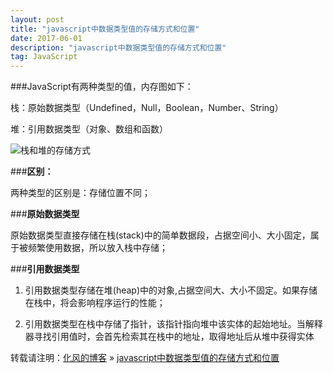 ```yaml
---
layout: post
title: "javascript中数据类型值的存储方式和位置"
date: 2017-06-01
description: "javascript中数据类型值的存储方式和位置"
tag: JavaScript
---
```


﻿###JavaScript有两种类型的值，内存图如下：

栈：原始数据类型（Undefined，Null，Boolean，Number、String）

 堆：引用数据类型（对象、数组和函数）

 ![栈和堆的存储方式](http://img.blog.csdn.net/20170601193306176?watermark/2/text/aHR0cDovL2Jsb2cuY3Nkbi5uZXQvaGFvYWlxaWFu/font/5a6L5L2T/fontsize/400/fill/I0JBQkFCMA==/dissolve/70/gravity/SouthEast)

###**区别：**

两种类型的区别是：存储位置不同；

###**原始数据类型**

 原始数据类型直接存储在栈(stack)中的简单数据段，占据空间小、大小固定，属于被频繁使用数据，所以放入栈中存储；

###**引用数据类型**

 1. 引用数据类型存储在堆(heap)中的对象,占据空间大、大小不固定。如果存储在栈中，将会影响程序运行的性能；

 2. 引用数据类型在栈中存储了指针，该指针指向堆中该实体的起始地址。当解释器寻找引用值时，会首先检索其在栈中的地址，取得地址后从堆中获得实体

 转载请注明：[化风的博客](http://xinchanghao.github.io) » [javascript中数据类型值的存储方式和位置](/2017/06/javascript中数据类型值的存储方式和位置/)  
